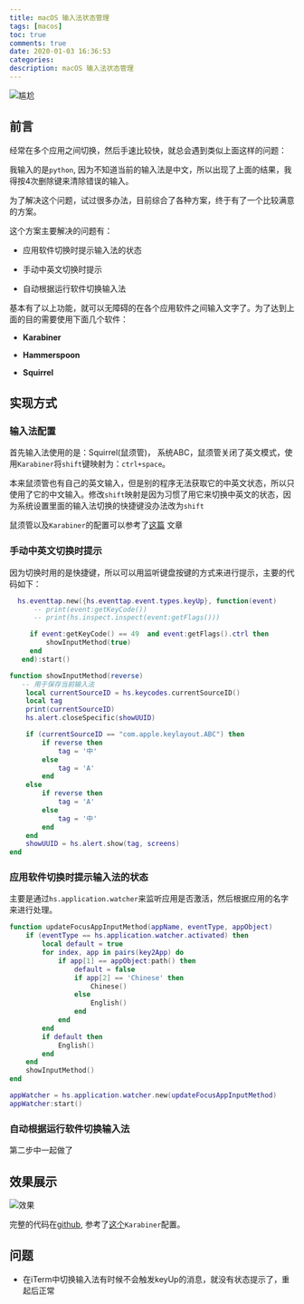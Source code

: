 ```yaml
---
title: macOS 输入法状态管理
tags: [macos]
toc: true
comments: true
date: 2020-01-03 16:36:53
categories:
description: macOS 输入法状态管理
---
```




![尴尬](https://asset-1258390188.cos.ap-shanghai.myqcloud.com/input_python.png)

<!--more-->

## 前言

经常在多个应用之间切换，然后手速比较快，就总会遇到类似上面这样的问题：



我输入的是`python`, 因为不知道当前的输入法是中文，所以出现了上面的结果，我得按4次删除键来清除错误的输入。

为了解决这个问题，试过很多办法，目前综合了各种方案，终于有了一个比较满意的方案。

这个方案主要解决的问题有：

- 应用软件切换时提示输入法的状态

- 手动中英文切换时提示

- 自动根据运行软件切换输入法

  

基本有了以上功能，就可以无障碍的在各个应用软件之间输入文字了。为了达到上面的目的需要使用下面几个软件：

- **Karabiner**

- **Hammerspoon**

- **Squirrel**

  

## 实现方式


### 输入法配置

首先输入法使用的是：Squirrel(鼠须管)， 系统ABC，鼠须管关闭了英文模式，使用`Karabiner`将`shift`键映射为：`ctrl+space`。

本来鼠须管也有自己的英文输入，但是别的程序无法获取它的中英文状态，所以只使用了它的中文输入。修改`shift`映射是因为习惯了用它来切换中英文的状态，因为系统设置里面的输入法切换的快捷键没办法改为`shift`

鼠须管以及`Karabiner`的配置可以参考了[这篇]([https://github.com/rime/squirrel/wiki/%E7%A6%81%E7%94%A8-Squirrel-%E8%8B%B1%E6%96%87%E6%A8%A1%E5%BC%8F%EF%BC%8C%E4%BD%BF%E7%94%A8%E5%B7%A6%E4%BE%A7-Shift-%E5%88%87%E6%8D%A2%E4%B8%AD%E8%8B%B1](https://github.com/rime/squirrel/wiki/禁用-Squirrel-英文模式，使用左侧-Shift-切换中英)) 文章

### 手动中英文切换时提示

因为切换时用的是快捷键，所以可以用监听键盘按键的方式来进行提示，主要的代码如下：

```lua
  hs.eventtap.new({hs.eventtap.event.types.keyUp}, function(event)
      -- print(event:getKeyCode())
      -- print(hs.inspect.inspect(event:getFlags()))

     if event:getKeyCode() == 49  and event:getFlags().ctrl then
         showInputMethod(true)
     end
   end):start()

function showInputMethod(reverse)
   -- 用于保存当前输入法
    local currentSourceID = hs.keycodes.currentSourceID()
    local tag
    print(currentSourceID)
    hs.alert.closeSpecific(showUUID)

    if (currentSourceID == "com.apple.keylayout.ABC") then
        if reverse then
            tag = '中'
        else
            tag = 'A'
        end
    else
        if reverse then
            tag = 'A'
        else
            tag = '中'
        end
    end
    showUUID = hs.alert.show(tag, screens)
end
```

### 应用软件切换时提示输入法的状态

主要是通过`hs.application.watcher`来监听应用是否激活，然后根据应用的名字来进行处理。

```lua
function updateFocusAppInputMethod(appName, eventType, appObject)
    if (eventType == hs.application.watcher.activated) then
        local default = true
        for index, app in pairs(key2App) do
            if app[1] == appObject:path() then
                default = false
                if app[2] == 'Chinese' then
                    Chinese()
                else
                    English()
                end
            end
        end
        if default then
            English()
        end
    end
    showInputMethod()
end

appWatcher = hs.application.watcher.new(updateFocusAppInputMethod)
appWatcher:start()
```



### 自动根据运行软件切换输入法

第二步中一起做了



## 效果展示

![效果](https://asset-1258390188.cos.ap-shanghai.myqcloud.com/input.gif)



完整的代码在[github](https://github.com/cocobear/dotfiles/blob/master/.hammerspoon/init.lua), 参考了[这个](https://github.com/manateelazycat/hammerspoon-config/blob/master/init.lua)`Karabiner`配置。



## 问题

- 在iTerm中切换输入法有时候不会触发keyUp的消息，就没有状态提示了，重起后正常